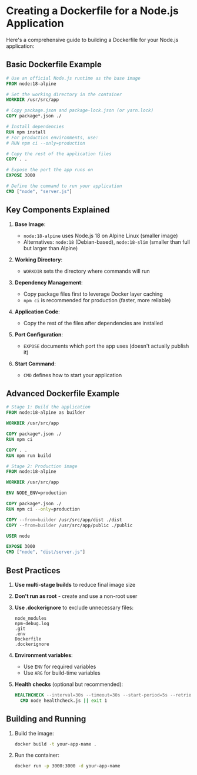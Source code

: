# Creating a Dockerfile for a Node.js Application

Here's a comprehensive guide to building a Dockerfile for your Node.js application:

## Basic Dockerfile Example

```dockerfile
# Use an official Node.js runtime as the base image
FROM node:18-alpine

# Set the working directory in the container
WORKDIR /usr/src/app

# Copy package.json and package-lock.json (or yarn.lock)
COPY package*.json ./

# Install dependencies
RUN npm install
# For production environments, use:
# RUN npm ci --only=production

# Copy the rest of the application files
COPY . .

# Expose the port the app runs on
EXPOSE 3000

# Define the command to run your application
CMD ["node", "server.js"]
```

## Key Components Explained

1. **Base Image**: 
   - `node:18-alpine` uses Node.js 18 on Alpine Linux (smaller image)
   - Alternatives: `node:18` (Debian-based), `node:18-slim` (smaller than full but larger than Alpine)

2. **Working Directory**:
   - `WORKDIR` sets the directory where commands will run

3. **Dependency Management**:
   - Copy package files first to leverage Docker layer caching
   - `npm ci` is recommended for production (faster, more reliable)

4. **Application Code**:
   - Copy the rest of the files after dependencies are installed

5. **Port Configuration**:
   - `EXPOSE` documents which port the app uses (doesn't actually publish it)

6. **Start Command**:
   - `CMD` defines how to start your application

## Advanced Dockerfile Example

```dockerfile
# Stage 1: Build the application
FROM node:18-alpine as builder

WORKDIR /usr/src/app

COPY package*.json ./
RUN npm ci

COPY . .
RUN npm run build

# Stage 2: Production image
FROM node:18-alpine

WORKDIR /usr/src/app

ENV NODE_ENV=production

COPY package*.json ./
RUN npm ci --only=production

COPY --from=builder /usr/src/app/dist ./dist
COPY --from=builder /usr/src/app/public ./public

USER node

EXPOSE 3000
CMD ["node", "dist/server.js"]
```

## Best Practices

1. **Use multi-stage builds** to reduce final image size
2. **Don't run as root** - create and use a non-root user
3. **Use .dockerignore** to exclude unnecessary files:
   ```
   node_modules
   npm-debug.log
   .git
   .env
   Dockerfile
   .dockerignore
   ```
4. **Environment variables**:
   - Use `ENV` for required variables
   - Use `ARG` for build-time variables

5. **Health checks** (optional but recommended):
   ```dockerfile
   HEALTHCHECK --interval=30s --timeout=30s --start-period=5s --retries=3 \
     CMD node healthcheck.js || exit 1
   ```

## Building and Running

1. Build the image:
   ```bash
   docker build -t your-app-name .
   ```

2. Run the container:
   ```bash
   docker run -p 3000:3000 -d your-app-name
   ```
